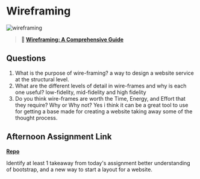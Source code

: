 # Wireframing

![wireframing](https://bcw.blob.core.windows.net/public/img/courses/2293087935019893)

> **📖 [Wireframing: A Comprehensive Guide](https://codeworksacademy.com/fs-student-guide/resources/wk1/06-Wireframing)**

## Questions

1. What is the purpose of wire-framing? 
a way to design a website service at the structural level.
2. What are the different levels of detail in wire-frames and why is each one useful?
low-fidelity, mid-fidelity and high fidelity
3. Do you think wire-frames are worth the Time, Energy, and Effort that they require? Why or Why not?
Yes i think it can be a great tool to use for getting a base made for creating a website taking away some of the thought process. 
## Afternoon Assignment Link

**[Repo](https://github.com/JacobNeitzell/partnerpj.git)**

Identify at least 1 takeaway from today's assignment
better understanding of bootstrap, and a new way to start a layout for a website. 